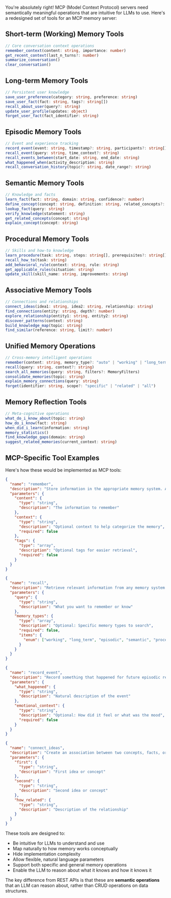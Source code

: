 You're absolutely right! MCP (Model Context Protocol) servers need semantically meaningful operations that are intuitive for LLMs to use. Here's a redesigned set of tools for an MCP memory server:

## **Short-term (Working) Memory Tools**

```typescript
// Core conversation context operations
remember_context(content: string, importance: number)
get_recent_context(last_n_turns?: number)
summarize_conversation()
clear_conversation()
```

## **Long-term Memory Tools**

```typescript
// Persistent user knowledge
save_user_preference(category: string, preference: string)
save_user_fact(fact: string, tags?: string[])
recall_about_user(query?: string)
update_user_profile(updates: object)
forget_user_fact(fact_identifier: string)
```

## **Episodic Memory Tools**

```typescript
// Event and experience tracking
record_event(event: string, timestamp?: string, participants?: string[])
recall_event(query: string, time_context?: string)
recall_events_between(start_date: string, end_date: string)
what_happened_when(activity_description: string)
recall_conversation_history(topic?: string, date_range?: string)
```

## **Semantic Memory Tools**

```typescript
// Knowledge and facts
learn_fact(fact: string, domain: string, confidence?: number)
define_concept(concept: string, definition: string, related_concepts?: string[])
lookup_fact(query: string)
verify_knowledge(statement: string)
get_related_concepts(concept: string)
explain_concept(concept: string)
```

## **Procedural Memory Tools**

```typescript
// Skills and how-to knowledge
learn_procedure(task: string, steps: string[], prerequisites?: string[])
recall_how_to(task: string)
add_behavioral_rule(context: string, rule: string)
get_applicable_rules(situation: string)
update_skill(skill_name: string, improvements: string)
```

## **Associative Memory Tools**

```typescript
// Connections and relationships
connect_ideas(idea1: string, idea2: string, relationship: string)
find_connections(entity: string, depth?: number)
explore_relationship(entity1: string, entity2: string)
discover_patterns(context: string)
build_knowledge_map(topic: string)
find_similar(reference: string, limit?: number)
```

## **Unified Memory Operations**

```typescript
// Cross-memory intelligent operations
remember(content: string, memory_type?: "auto" | "working" | "long_term" | "episodic" | "semantic")
recall(query: string, context?: string)
search_all_memories(query: string, filters?: MemoryFilters)
consolidate_memories(topic: string)
explain_memory_connections(query: string)
forget(identifier: string, scope?: "specific" | "related" | "all")
```

## **Memory Reflection Tools**

```typescript
// Meta-cognitive operations
what_do_i_know_about(topic: string)
how_do_i_know(fact: string)
when_did_i_learn(information: string)
memory_statistics()
find_knowledge_gaps(domain: string)
suggest_related_memories(current_context: string)
```

## **MCP-Specific Tool Examples**

Here's how these would be implemented as MCP tools:

```json
{
  "name": "remember",
  "description": "Store information in the appropriate memory system. Automatically determines the best memory type based on content.",
  "parameters": {
    "content": {
      "type": "string",
      "description": "The information to remember"
    },
    "context": {
      "type": "string",
      "description": "Optional context to help categorize the memory",
      "required": false
    },
    "tags": {
      "type": "array",
      "description": "Optional tags for easier retrieval",
      "required": false
    }
  }
}

{
  "name": "recall",
  "description": "Retrieve relevant information from any memory system based on a natural language query",
  "parameters": {
    "query": {
      "type": "string",
      "description": "What you want to remember or know"
    },
    "memory_types": {
      "type": "array",
      "description": "Optional: Specific memory types to search",
      "required": false,
      "items": {
        "enum": ["working", "long_term", "episodic", "semantic", "procedural", "associative"]
      }
    }
  }
}

{
  "name": "record_event",
  "description": "Record something that happened for future episodic recall",
  "parameters": {
    "what_happened": {
      "type": "string",
      "description": "Natural description of the event"
    },
    "emotional_context": {
      "type": "string",
      "description": "Optional: How did it feel or what was the mood",
      "required": false
    }
  }
}

{
  "name": "connect_ideas",
  "description": "Create an association between two concepts, facts, or memories",
  "parameters": {
    "first": {
      "type": "string",
      "description": "First idea or concept"
    },
    "second": {
      "type": "string",
      "description": "Second idea or concept"  
    },
    "how_related": {
      "type": "string",
      "description": "Description of the relationship"
    }
  }
}
```

These tools are designed to:
- Be intuitive for LLMs to understand and use
- Map naturally to how memory works conceptually
- Hide implementation complexity
- Allow flexible, natural language parameters
- Support both specific and general memory operations
- Enable the LLM to reason about what it knows and how it knows it

The key difference from REST APIs is that these are **semantic operations** that an LLM can reason about, rather than CRUD operations on data structures.
